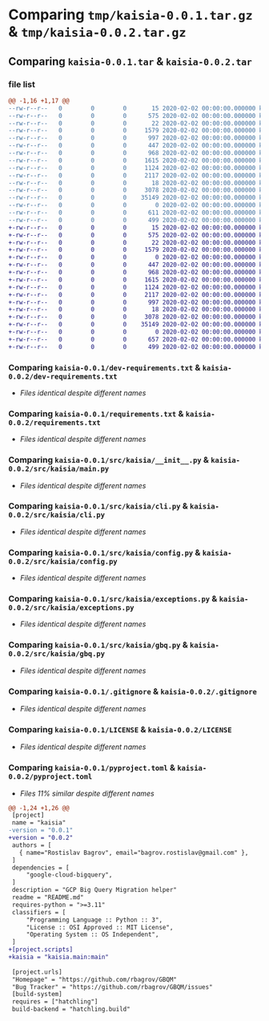 # Comparing `tmp/kaisia-0.0.1.tar.gz` & `tmp/kaisia-0.0.2.tar.gz`

## Comparing `kaisia-0.0.1.tar` & `kaisia-0.0.2.tar`

### file list

```diff
@@ -1,16 +1,17 @@
--rw-r--r--   0        0        0       15 2020-02-02 00:00:00.000000 kaisia-0.0.1/dev-requirements.in
--rw-r--r--   0        0        0      575 2020-02-02 00:00:00.000000 kaisia-0.0.1/dev-requirements.txt
--rw-r--r--   0        0        0       22 2020-02-02 00:00:00.000000 kaisia-0.0.1/requirements.in
--rw-r--r--   0        0        0     1579 2020-02-02 00:00:00.000000 kaisia-0.0.1/requirements.txt
--rw-r--r--   0        0        0      997 2020-02-02 00:00:00.000000 kaisia-0.0.1/src/kaisia/__init__.py
--rw-r--r--   0        0        0      447 2020-02-02 00:00:00.000000 kaisia-0.0.1/src/kaisia/auth.py
--rw-r--r--   0        0        0      968 2020-02-02 00:00:00.000000 kaisia-0.0.1/src/kaisia/cli.py
--rw-r--r--   0        0        0     1615 2020-02-02 00:00:00.000000 kaisia-0.0.1/src/kaisia/config.py
--rw-r--r--   0        0        0     1124 2020-02-02 00:00:00.000000 kaisia-0.0.1/src/kaisia/exceptions.py
--rw-r--r--   0        0        0     2117 2020-02-02 00:00:00.000000 kaisia-0.0.1/src/kaisia/gbq.py
--rw-r--r--   0        0        0       18 2020-02-02 00:00:00.000000 kaisia-0.0.1/src/kaisia/version.py
--rw-r--r--   0        0        0     3078 2020-02-02 00:00:00.000000 kaisia-0.0.1/.gitignore
--rw-r--r--   0        0        0    35149 2020-02-02 00:00:00.000000 kaisia-0.0.1/LICENSE
--rw-r--r--   0        0        0        0 2020-02-02 00:00:00.000000 kaisia-0.0.1/README.md
--rw-r--r--   0        0        0      611 2020-02-02 00:00:00.000000 kaisia-0.0.1/pyproject.toml
--rw-r--r--   0        0        0      499 2020-02-02 00:00:00.000000 kaisia-0.0.1/PKG-INFO
+-rw-r--r--   0        0        0       15 2020-02-02 00:00:00.000000 kaisia-0.0.2/dev-requirements.in
+-rw-r--r--   0        0        0      575 2020-02-02 00:00:00.000000 kaisia-0.0.2/dev-requirements.txt
+-rw-r--r--   0        0        0       22 2020-02-02 00:00:00.000000 kaisia-0.0.2/requirements.in
+-rw-r--r--   0        0        0     1579 2020-02-02 00:00:00.000000 kaisia-0.0.2/requirements.txt
+-rw-r--r--   0        0        0        0 2020-02-02 00:00:00.000000 kaisia-0.0.2/src/kaisia/__init__.py
+-rw-r--r--   0        0        0      447 2020-02-02 00:00:00.000000 kaisia-0.0.2/src/kaisia/auth.py
+-rw-r--r--   0        0        0      968 2020-02-02 00:00:00.000000 kaisia-0.0.2/src/kaisia/cli.py
+-rw-r--r--   0        0        0     1615 2020-02-02 00:00:00.000000 kaisia-0.0.2/src/kaisia/config.py
+-rw-r--r--   0        0        0     1124 2020-02-02 00:00:00.000000 kaisia-0.0.2/src/kaisia/exceptions.py
+-rw-r--r--   0        0        0     2117 2020-02-02 00:00:00.000000 kaisia-0.0.2/src/kaisia/gbq.py
+-rw-r--r--   0        0        0      997 2020-02-02 00:00:00.000000 kaisia-0.0.2/src/kaisia/main.py
+-rw-r--r--   0        0        0       18 2020-02-02 00:00:00.000000 kaisia-0.0.2/src/kaisia/version.py
+-rw-r--r--   0        0        0     3078 2020-02-02 00:00:00.000000 kaisia-0.0.2/.gitignore
+-rw-r--r--   0        0        0    35149 2020-02-02 00:00:00.000000 kaisia-0.0.2/LICENSE
+-rw-r--r--   0        0        0        0 2020-02-02 00:00:00.000000 kaisia-0.0.2/README.md
+-rw-r--r--   0        0        0      657 2020-02-02 00:00:00.000000 kaisia-0.0.2/pyproject.toml
+-rw-r--r--   0        0        0      499 2020-02-02 00:00:00.000000 kaisia-0.0.2/PKG-INFO
```

### Comparing `kaisia-0.0.1/dev-requirements.txt` & `kaisia-0.0.2/dev-requirements.txt`

 * *Files identical despite different names*

### Comparing `kaisia-0.0.1/requirements.txt` & `kaisia-0.0.2/requirements.txt`

 * *Files identical despite different names*

### Comparing `kaisia-0.0.1/src/kaisia/__init__.py` & `kaisia-0.0.2/src/kaisia/main.py`

 * *Files identical despite different names*

### Comparing `kaisia-0.0.1/src/kaisia/cli.py` & `kaisia-0.0.2/src/kaisia/cli.py`

 * *Files identical despite different names*

### Comparing `kaisia-0.0.1/src/kaisia/config.py` & `kaisia-0.0.2/src/kaisia/config.py`

 * *Files identical despite different names*

### Comparing `kaisia-0.0.1/src/kaisia/exceptions.py` & `kaisia-0.0.2/src/kaisia/exceptions.py`

 * *Files identical despite different names*

### Comparing `kaisia-0.0.1/src/kaisia/gbq.py` & `kaisia-0.0.2/src/kaisia/gbq.py`

 * *Files identical despite different names*

### Comparing `kaisia-0.0.1/.gitignore` & `kaisia-0.0.2/.gitignore`

 * *Files identical despite different names*

### Comparing `kaisia-0.0.1/LICENSE` & `kaisia-0.0.2/LICENSE`

 * *Files identical despite different names*

### Comparing `kaisia-0.0.1/pyproject.toml` & `kaisia-0.0.2/pyproject.toml`

 * *Files 11% similar despite different names*

```diff
@@ -1,24 +1,26 @@
 [project]
 name = "kaisia"
-version = "0.0.1"
+version = "0.0.2"
 authors = [
   { name="Rostislav Bagrov", email="bagrov.rostislav@gmail.com" },
 ]
 dependencies = [
     "google-cloud-bigquery",
 ]
 description = "GCP Big Query Migration helper"
 readme = "README.md"
 requires-python = ">=3.11"
 classifiers = [
     "Programming Language :: Python :: 3",
     "License :: OSI Approved :: MIT License",
     "Operating System :: OS Independent",
 ]
+[project.scripts]
+kaisia = "kaisia.main:main"
 
 [project.urls]
 "Homepage" = "https://github.com/rbagrov/GBQM"
 "Bug Tracker" = "https://github.com/rbagrov/GBQM/issues"
 [build-system]
 requires = ["hatchling"]
 build-backend = "hatchling.build"
```

